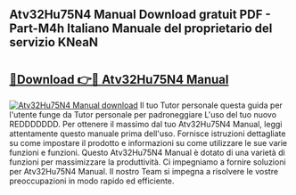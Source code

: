## Atv32Hu75N4 Manual Download gratuit PDF - Part-M4h Italiano Manuale del proprietario del servizio KNeaN

# <h2><a href="http://dfd4qi.blite.top/?on=Atv32Hu75N4+Manual">🔗Download 👉🔴 Atv32Hu75N4 Manual</a></h2>

[![Atv32Hu75N4 Manual download](https://i.imgur.com/lujVjoI.png)](http://dfd4qi.blite.top/?on=Atv32Hu75N4+Manual)
Il tuo Tutor personale questa guida per l'utente funge da Tutor personale per padroneggiare L'uso del tuo nuovo REDDDDDDD. Per ottenere il massimo dal tuo Atv32Hu75N4 Manual, leggi attentamente questo manuale prima dell'uso. Fornisce istruzioni dettagliate su come impostare il prodotto e informazioni su come utilizzare le sue varie funzioni e funzioni. Questo Atv32Hu75N4 Manual è dotato di una varietà di funzioni per massimizzare la produttività. Ci impegniamo a fornire soluzioni per Atv32Hu75N4 Manual. Il nostro Team si impegna a risolvere le vostre preoccupazioni in modo rapido ed efficiente.
